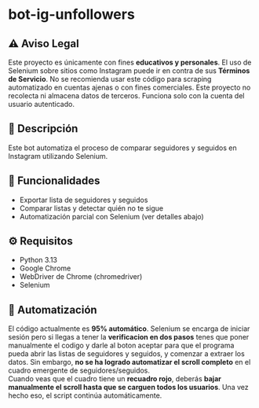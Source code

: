 # bot-ig-unfollowers

## ⚠️ Aviso Legal
Este proyecto es únicamente con fines **educativos y personales**.
El uso de Selenium sobre sitios como Instagram puede ir en contra de sus **Términos de Servicio**. No se recomienda usar este código para scraping automatizado en cuentas ajenas o con fines comerciales.
Este proyecto no recolecta ni almacena datos de terceros. Funciona solo con la cuenta del usuario autenticado.

## 📌 Descripción
Este bot automatiza el proceso de comparar seguidores y seguidos en Instagram utilizando Selenium.

## 🚀 Funcionalidades
- Exportar lista de seguidores y seguidos
- Comparar listas y detectar quién no te sigue
- Automatización parcial con Selenium (ver detalles abajo)

## ⚙️ Requisitos
- Python 3.13
- Google Chrome
- WebDriver de Chrome (chromedriver)
- Selenium

## 🤖 Automatización
El código actualmente es **95% automático**. Selenium se encarga de iniciar sesión pero si llegas a tener la **verificacion en dos pasos** tenes que poner manualmente el codigo y darle al boton aceptar para que el programa pueda abrir las listas de seguidores y seguidos, y comenzar a extraer los datos.
Sin embargo, **no se ha logrado automatizar el scroll completo** en el cuadro emergente de seguidores/seguidos.  
Cuando veas que el cuadro tiene un **recuadro rojo**, deberás **bajar manualmente el scroll hasta que se carguen todos los usuarios**.
Una vez hecho eso, el script continúa automáticamente.
